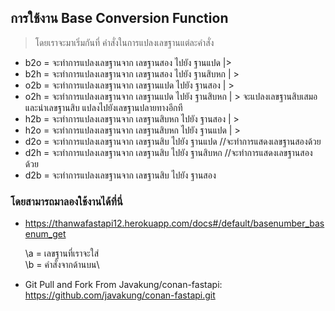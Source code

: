 ## การใช้งาน Base Conversion Function

>โดยเราจะมาเริ่มกันที่ คำสั่งในการแปลงเลขฐานแต่ละคำสั่ง

* b2o = จะทำการแปลงเลขฐานจาก เลขฐานสอง ไปยัง ฐานแปด   |>
* b2h = จะทำการแปลงเลขฐานจาก เลขฐานสอง ไปยัง ฐานสิบหก  | >
* o2b = จะทำการแปลงเลขฐานจาก เลขฐานแปด ไปยัง ฐานสอง   |   >
* o2h = จะทำการแปลงเลขฐานจาก เลขฐานแปด ไปยัง ฐานสิบหก  |     >      จะแปลงเลขฐานสิบเสมอ และนำเลขฐานสิบ แปลงไปยังเลขฐานปลายทางอีกที
* h2b = จะทำการแปลงเลขฐานจาก เลขฐานสิบหก ไปยัง ฐานสอง   | >
* h2o = จะทำการแปลงเลขฐานจาก เลขฐานสิบหก ไปยัง ฐานแปด  | >
* d2o = จะทำการแปลงเลขฐานจาก เลขฐานสิบ ไปยัง ฐานแปด     //จะทำการแสดงเลขฐานสองด้วย
* d2h = จะทำการแปลงเลขฐานจาก เลขฐานสิบ ไปยัง ฐานสิบหก    //จะทำการแสดงเลขฐานสองด้วย
* d2b = จะทำการแปลงเลขฐานจาก เลขฐานสิบ ไปยัง ฐานสอง   



### โดยสามารถมาลองใช้งานได้ที่นี่ 

* https://thanwafastapi12.herokuapp.com/docs#/default/basenumber_basenum_get 

   \a = เลขฐานที่เราจะใส่\
    \b = คำสั่งจากด้านบน\

* Git Pull and Fork From  Javakung/conan-fastapi: https://github.com/javakung/conan-fastapi.git 
